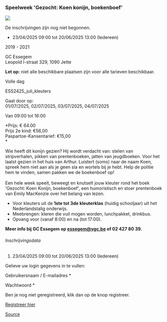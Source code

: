 ### Speelweek 'Gezocht: Koen konijn, boekenboef'

![](https://s3-eu-west-1.amazonaws.com/os-kwdo/prod/vgc/images/activity/67c5c4ed2479e_Konijn.jpg)

De inschrijvingen zijn nog niet begonnen.

* 23/04/2025 09:00 tot 20/06/2025 13:00 (Iedereen)

2019 - 2021

GC Essegem  
Leopold I-straat 329, 1090 Jette

**Let op:** niet alle beschikbare plaatsen zijn voor alle tarieven beschikbaar.

Volle dag

ESS2425_juli_kleuters

Gaat door op:  
01/07/2025, 02/07/2025, 03/07/2025, 04/07/2025

Van 09:00 tot 16:00

*Prijs: € 64.00  
Prijs 2e kind: €56,00  
Paspartoe-Kansentarief: €15,00  
*

Wie heeft dit konijn gezien? Hij wordt verdacht van: stelen van stripverhalen, pikken van prentenboeken, jatten van jeugdboeken. Voor het laatst gezien in het huis van Arthur. Luistert (soms) naar de naam Koen, spreek hem niet aan als je geen sla en wortels bij je hebt. Help de politie hem te vinden, samen pakken we de boekenboef op!  
<br/>Een hele week speelt, beweegt en knutselt jouw kleuter rond het boek 'Gezocht: Koen Konijn, boekenboef', een humoristisch en stoer prentenboek van Emily MacKenzie over het belang van lezen.

* Voor kleuters uit de **1ste tot 3de kleuterklas** (huidig schooljaar) uit het Nederlandstalig onderwijs.
* Meebrengen: kleren die vuil mogen worden, lunchpakket, drinkbus.
* Opvang voor (vanaf 8:00) en na (tot 17:00).

**Meer info bij GC Essegem op essegem@vgc.be of 02 427 80 39.**

###### Inschrijvingsdata

1.  23/04/2025 09:00 tot 20/06/2025 13:00 (Iedereen)

Gelieve uw login gegevens in te vullen:

Gebruikersnaam / E-mailadres \* 

Wachtwoord \* 

  

Ben je nog niet geregistreerd, klik dan op de knop registreer.

[Registreer hier](/registration)

[Source](https://tickets.vgc.be/activity/subscribe/ESS2425_juli_kleuters)